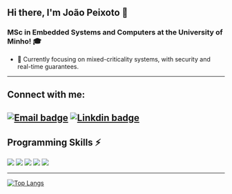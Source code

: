 ## Hi there, I'm João Peixoto 👋
### MSc in Embedded Systems and Computers at the University of Minho! 🎓

- 🚀 Currently focusing on mixed-criticality systems, with security and real-time guarantees.

---

## Connect with me:

[![Email badge](https://img.shields.io/badge/-Email-c71610?style=for-the-badge&logo=Gmail&logoColor=white)](mailto:joaopeixotooficial@gmail.com)
[![Linkdin badge](https://img.shields.io/badge/LinkedIn-0077B5?style=for-the-badge&logo=linkedin&logoColor=white)](https://www.linkedin.com/in/jo%C3%A3o-peixoto-667a8821a/)
---

## Programming Skills ⚡
![](https://img.shields.io/badge/C-00599C?style=for-the-badge&logo=c&logoColor=white)
![](https://img.shields.io/badge/C%2B%2B-32CD32?style=for-the-badge&logo=c%2B%2B&logoColor=white)
![](https://img.shields.io/badge/Rust-AAAAAA?style=for-the-badge&logo=rust&logoColor=black)
![](https://img.shields.io/badge/Assembly-654FF0?style=for-the-badge&logo=Assembly&logoColor=white)
![](https://img.shields.io/badge/Python-3776AB?style=for-the-badge&logo=python&logoColor=white)
</br>

---

[![Top Langs](https://github-readme-stats.vercel.app/api/top-langs/?username=joaopeixoto13)](https://github.com/joaopeixoto13/github-readme-stats&layout=compact)
